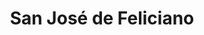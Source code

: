 ---
title: San José de Feliciano
url: /san-jose-de-feliciano/
latitude: -30.393
longitude: -58.754
---